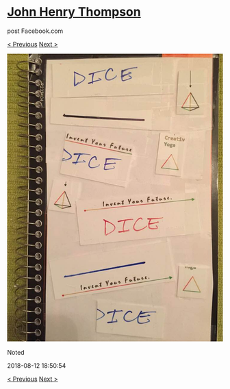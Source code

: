 # [John Henry Thompson](../README.md)
post Facebook.com

[< Previous](2018-08-13-1.md) [Next >](2018-08-12-2.md)

[![](../media/2018-08-12/Timeline-Photos-Noted.jpg)](../README.md)

Noted

2018-08-12 18:50:54

[< Previous](2018-08-13-1.md) [Next >](2018-08-12-2.md)